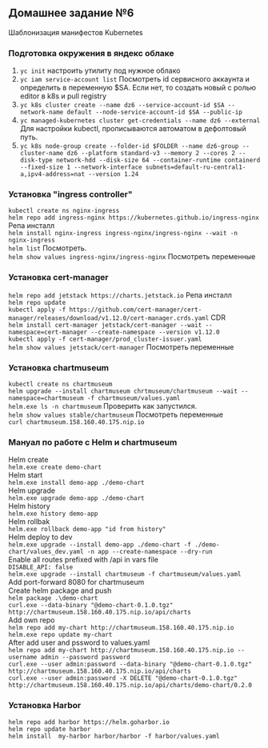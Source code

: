 ## Домашнее задание №6
Шаблонизация манифестов Kubernetes

### Подготовка окружения в яндекс облаке

1. ```yc init``` настроить утилиту под нужное облако
2. ```yc iam service-account list``` Посмотреть id сервисного аккаунта и определить в переменную $SA. Если нет, то создать новый с ролью editor в k8s и pull registry
2. ```yc k8s cluster create --name dz6 --service-account-id $SA --network-name default --node-service-account-id $SA --public-ip```
3. ```yc managed-kubernetes cluster get-credentials --name dz6 --external``` Для настройки kubectl, прописываются автоматом в дефолтовый путь.
4. ```yc k8s node-group create --folder-id $FOLDER --name dz6-group --cluster-name dz6 --platform standard-v3 --memory 2 --cores 2 --disk-type network-hdd --disk-size 64 --container-runtime containerd --fixed-size 1 --network-interface subnets=default-ru-central1-a,ipv4-address=nat --version 1.24```

### Установка "ingress controller"

```kubectl create ns nginx-ingress```  
```helm repo add ingress-nginx https://kubernetes.github.io/ingress-nginx``` Репа инсталл  
```helm install nginx-ingress ingress-nginx/ingress-nginx --wait -n nginx-ingress```  
```helm list``` Посмотреть.  
```helm show values ingress-nginx/ingress-nginx``` Посмотреть переменные

### Установка cert-manager

```helm repo add jetstack https://charts.jetstack.io``` Репа инсталл  
```helm repo update```  
```kubectl apply -f https://github.com/cert-manager/cert-manager/releases/download/v1.12.0/cert-manager.crds.yaml``` CDR  
```helm install cert-manager jetstack/cert-manager --wait --namespace=cert-manager --create-namespace --version v1.12.0```  
```kubectl apply -f cert-manager/prod_cluster-issuer.yaml```  
```helm show values jetstack/cert-manager``` Посмотреть переменные

### Установка chartmuseum

```kubectl create ns chartmuseum```  
```helm upgrade --install chartmuseum chrtmuseum/chartmuseum --wait --namespace=chartmuseum -f chartmuseum/values.yaml```  
```helm.exe ls -n chartmuseum``` Проверить как запустился.  
```helm show values stable/chartmuseum``` Посмотреть переменные  
```curl chartmuseum.158.160.40.175.nip.io```

### Мануал по работе с Helm и chartmuseum

Helm create  
```helm.exe create demo-chart```  
Helm start  
```helm.exe install demo-app ./demo-chart```  
Helm upgrade  
```helm.exe upgrade demo-app ./demo-chart```  
Helm history  
```helm.exe history demo-app```  
Helm rollbak  
```helm.exe rollback demo-app "id from history"```  
Helm deploy to dev  
```helm.exe upgrade --install demo-app ./demo-chart -f ./demo-chart/values_dev.yaml -n app --create-namespace --dry-run```  
Enable all routes prefixed with /api in vars file  
```DISABLE_API: false```  
```helm.exe upgrade --install chartmuseum -f chartmuseum/values.yaml```  
Add port-forward 8080 for chartmuseum  
Create helm package and push  
```helm package .\demo-chart```  
```curl.exe --data-binary "@demo-chart-0.1.0.tgz" http://chartmuseum.158.160.40.175.nip.io/api/charts```  
Add  own repo  
```helm repo add my-chart http://chartmuseum.158.160.40.175.nip.io```  
```helm.exe repo update my-chart```  
After add user and pssword to values.yaml  
```helm repo add my-chart http://chartmuseum.158.160.40.175.nip.io --username admin --password password```  
```curl.exe --user admin:password --data-binary "@demo-chart-0.1.0.tgz" http://chartmuseum.158.160.40.175.nip.io/api/charts```  
```curl.exe --user admin:password -X DELETE "@demo-chart-0.1.0.tgz" http://chartmuseum.158.160.40.175.nip.io/api/charts/demo-chart/0.2.0```

### Установка Harbor
```helm repo add harbor https://helm.goharbor.io```  
```helm repo update harbor```  
```helm install  my-harbor harbor/harbor -f harbor/values.yaml```


